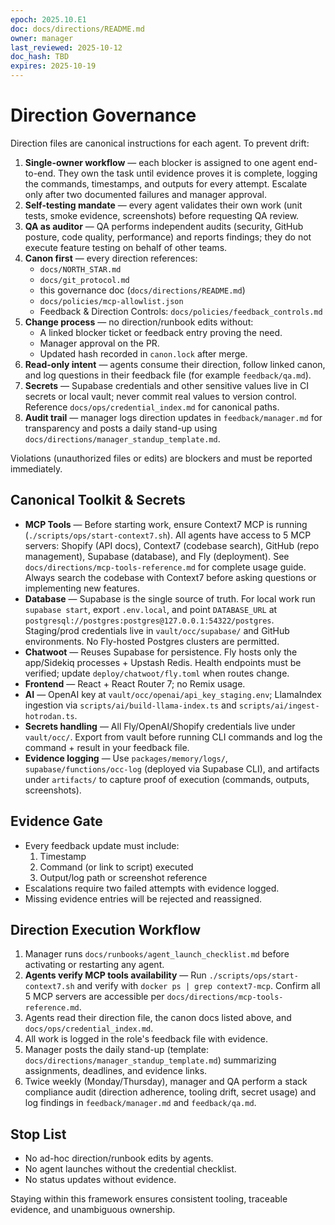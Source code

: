 ```yaml
---
epoch: 2025.10.E1
doc: docs/directions/README.md
owner: manager
last_reviewed: 2025-10-12
doc_hash: TBD
expires: 2025-10-19
---
```


# Direction Governance

Direction files are canonical instructions for each agent. To prevent drift:

1. **Single-owner workflow** — each blocker is assigned to one agent end-to-end. They own the task until evidence proves it is complete, logging the commands, timestamps, and outputs for every attempt. Escalate only after two documented failures and manager approval.
2. **Self-testing mandate** — every agent validates their own work (unit tests, smoke evidence, screenshots) before requesting QA review.
3. **QA as auditor** — QA performs independent audits (security, GitHub posture, code quality, performance) and reports findings; they do not execute feature testing on behalf of other teams.
4. **Canon first** — every direction references:
   - `docs/NORTH_STAR.md`
   - `docs/git_protocol.md`
   - this governance doc (`docs/directions/README.md`)
   - `docs/policies/mcp-allowlist.json`
   - Feedback & Direction Controls: `docs/policies/feedback_controls.md`
5. **Change process** — no direction/runbook edits without:
   - A linked blocker ticket or feedback entry proving the need.
   - Manager approval on the PR.
   - Updated hash recorded in `canon.lock` after merge.
6. **Read-only intent** — agents consume their direction, follow linked canon, and log questions in their feedback file (for example `feedback/qa.md`).
7. **Secrets** — Supabase credentials and other sensitive values live in CI secrets or local vault; never commit real values to version control. Reference `docs/ops/credential_index.md` for canonical paths.
8. **Audit trail** — manager logs direction updates in `feedback/manager.md` for transparency and posts a daily stand-up using `docs/directions/manager_standup_template.md`.

Violations (unauthorized files or edits) are blockers and must be reported immediately.

## Canonical Toolkit & Secrets

- **MCP Tools** — Before starting work, ensure Context7 MCP is running (`./scripts/ops/start-context7.sh`). All agents have access to 5 MCP servers: Shopify (API docs), Context7 (codebase search), GitHub (repo management), Supabase (database), and Fly (deployment). See `docs/directions/mcp-tools-reference.md` for complete usage guide. Always search the codebase with Context7 before asking questions or implementing new features.
- **Database** — Supabase is the single source of truth. For local work run `supabase start`, export `.env.local`, and point `DATABASE_URL` at `postgresql://postgres:postgres@127.0.0.1:54322/postgres`. Staging/prod credentials live in `vault/occ/supabase/` and GitHub environments. No Fly-hosted Postgres clusters are permitted.
- **Chatwoot** — Reuses Supabase for persistence. Fly hosts only the app/Sidekiq processes + Upstash Redis. Health endpoints must be verified; update `deploy/chatwoot/fly.toml` when routes change.
- **Frontend** — React + React Router 7; no Remix usage.
- **AI** — OpenAI key at `vault/occ/openai/api_key_staging.env`; LlamaIndex ingestion via `scripts/ai/build-llama-index.ts` and `scripts/ai/ingest-hotrodan.ts`.
- **Secrets handling** — All Fly/OpenAI/Shopify credentials live under `vault/occ/`. Export from vault before running CLI commands and log the command + result in your feedback file.
- **Evidence logging** — Use `packages/memory/logs/`, `supabase/functions/occ-log` (deployed via Supabase CLI), and artifacts under `artifacts/` to capture proof of execution (commands, outputs, screenshots).

## Evidence Gate

- Every feedback update must include:
  1. Timestamp
  2. Command (or link to script) executed
  3. Output/log path or screenshot reference
- Escalations require two failed attempts with evidence logged.
- Missing evidence entries will be rejected and reassigned.

## Direction Execution Workflow

1. Manager runs `docs/runbooks/agent_launch_checklist.md` before activating or restarting any agent.
2. **Agents verify MCP tools availability** — Run `./scripts/ops/start-context7.sh` and verify with `docker ps | grep context7-mcp`. Confirm all 5 MCP servers are accessible per `docs/directions/mcp-tools-reference.md`.
3. Agents read their direction file, the canon docs listed above, and `docs/ops/credential_index.md`.
4. All work is logged in the role's feedback file with evidence.
5. Manager posts the daily stand-up (template: `docs/directions/manager_standup_template.md`) summarizing assignments, deadlines, and evidence links.
6. Twice weekly (Monday/Thursday), manager and QA perform a stack compliance audit (direction adherence, tooling drift, secret usage) and log findings in `feedback/manager.md` and `feedback/qa.md`.

## Stop List

- No ad-hoc direction/runbook edits by agents.
- No agent launches without the credential checklist.
- No status updates without evidence.

Staying within this framework ensures consistent tooling, traceable evidence, and unambiguous ownership.
